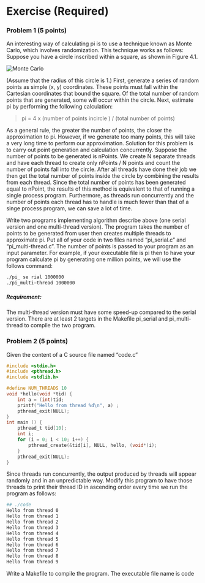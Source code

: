 # Exercise (Required)

### Problem 1 (5 points)
An interesting way of calculating pi is to use a technique known as Monte Carlo, which involves randomization. This technique works as follows: Suppose you have a circle inscribed within a square, as shown in Figure 4.1.

![Monte Carlo](https://d2vlcm61l7u1fs.cloudfront.net/media%2F7b4%2F7b4f3456-ad11-4241-8760-9fdbd48f6221%2FphpwBby1E.png?raw=true "Figure 4.1")


(Assume that the radius of this circle is 1.) First, generate a series of random points as simple (x, y) coordinates. These points must fall within the Cartesian coordinates that bound the square. Of the total number of random points that are generated, some will occur within the circle. Next, estimate pi by performing the following calculation:

>pi = 4 x (number of points incircle ) / (total number of points)


As a general rule, the greater the number of points, the closer the approximation to pi. However, if we generate too many points, this will take a very long time to perform our approximation. Solution for this problem is to carry out point generation and calculation concurrently. Suppose the number of points to be generated is nPoints. We create N separate threads and have each thread to create only nPoints / N points and count the number of points fall into the circle. After all threads have done their job we then get the total number of points inside the circle by combining the results from each thread. Since the total number of points has been generated equal to nPoint, the results of this method is equivalent to that of running a single process program. Furthermore, as threads run concurrently and the number of points each thread has to handle is much fewer than that of a singe process program, we can save a lot of time.

Write two programs implementing algorithm describe above (one serial version and one multi-thread version). The program takes the number of points to be generated from user then creates multiple threads to approximate pi. Put all of your code in two files named “pi_serial.c” and “pi_multi-thread.c”. The number of points is passed to your program as an input parameter. For example, if your executable file is pi then to have your program calculate pi by generating one million points, we will use the follows command:

```sh
./pi_ se rial 1000000
./pi_multi−thread 1000000
```

##### Requirement: 
The multi-thread version must have some speed-up compared to the serial version. There are at least 2 targets in the Makefile pi_serial and pi_multi-thread to compile the two program.

### Problem 2 (5 points)
Given the content of a C source file named “code.c”

```c
#include <stdio.h> 
#include <pthread.h> 
#include <stdlib.h>

#define NUM_THREADS 10
void *hello(void *tid) {
    int a = (int)tid;
    printf("Hello from thread %d\n", a) ; 
    pthread_exit(NULL);
} 
int main () {
    pthread_t tid[10];
    int i;
    for (i = 0; i < 10; i++) {
        pthread_create(&tid[i], NULL, hello, (void*)i); 
    }       
    pthread_exit(NULL);
}
```
Since threads run concurrently, the output produced by threads will appear randomly and in an unpredictable way. Modify this program to have those threads to print their thread ID in ascending order every time we run the program as follows:

```sh
## ./code
Hello from thread 0
Hello from thread 1
Hello from thread 2
Hello from thread 3
Hello from thread 4
Hello from thread 5
Hello from thread 6
Hello from thread 7
Hello from thread 8
Hello from thread 9
```
Write a Makefile to compile the program. The executable file name is code

